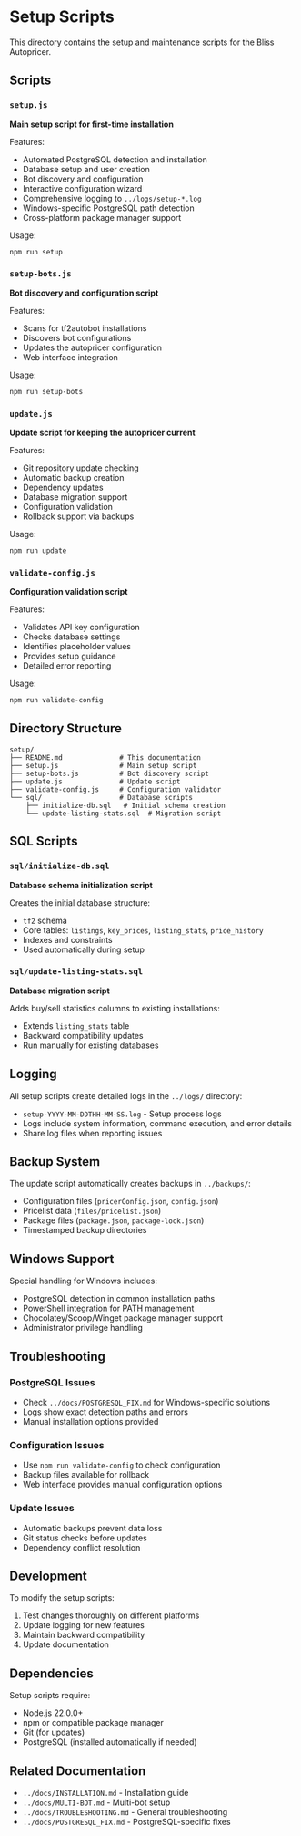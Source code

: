 # Setup Scripts

This directory contains the setup and maintenance scripts for the Bliss Autopricer.

## Scripts

### `setup.js`

**Main setup script for first-time installation**

Features:

- Automated PostgreSQL detection and installation
- Database setup and user creation
- Bot discovery and configuration
- Interactive configuration wizard
- Comprehensive logging to `../logs/setup-*.log`
- Windows-specific PostgreSQL path detection
- Cross-platform package manager support

Usage:

```bash
npm run setup
```

### `setup-bots.js`

**Bot discovery and configuration script**

Features:

- Scans for tf2autobot installations
- Discovers bot configurations
- Updates the autopricer configuration
- Web interface integration

Usage:

```bash
npm run setup-bots
```

### `update.js`

**Update script for keeping the autopricer current**

Features:

- Git repository update checking
- Automatic backup creation
- Dependency updates
- Database migration support
- Configuration validation
- Rollback support via backups

Usage:

```bash
npm run update
```

### `validate-config.js`

**Configuration validation script**

Features:

- Validates API key configuration
- Checks database settings
- Identifies placeholder values
- Provides setup guidance
- Detailed error reporting

Usage:

```bash
npm run validate-config
```

## Directory Structure

```
setup/
├── README.md              # This documentation
├── setup.js               # Main setup script
├── setup-bots.js          # Bot discovery script
├── update.js              # Update script
├── validate-config.js     # Configuration validator
└── sql/                   # Database scripts
    ├── initialize-db.sql   # Initial schema creation
    └── update-listing-stats.sql  # Migration script
```

## SQL Scripts

### `sql/initialize-db.sql`

**Database schema initialization script**

Creates the initial database structure:

- `tf2` schema
- Core tables: `listings`, `key_prices`, `listing_stats`, `price_history`
- Indexes and constraints
- Used automatically during setup

### `sql/update-listing-stats.sql`

**Database migration script**

Adds buy/sell statistics columns to existing installations:

- Extends `listing_stats` table
- Backward compatibility updates
- Run manually for existing databases

## Logging

All setup scripts create detailed logs in the `../logs/` directory:

- `setup-YYYY-MM-DDTHH-MM-SS.log` - Setup process logs
- Logs include system information, command execution, and error details
- Share log files when reporting issues

## Backup System

The update script automatically creates backups in `../backups/`:

- Configuration files (`pricerConfig.json`, `config.json`)
- Pricelist data (`files/pricelist.json`)
- Package files (`package.json`, `package-lock.json`)
- Timestamped backup directories

## Windows Support

Special handling for Windows includes:

- PostgreSQL detection in common installation paths
- PowerShell integration for PATH management
- Chocolatey/Scoop/Winget package manager support
- Administrator privilege handling

## Troubleshooting

### PostgreSQL Issues

- Check `../docs/POSTGRESQL_FIX.md` for Windows-specific solutions
- Logs show exact detection paths and errors
- Manual installation options provided

### Configuration Issues

- Use `npm run validate-config` to check configuration
- Backup files available for rollback
- Web interface provides manual configuration options

### Update Issues

- Automatic backups prevent data loss
- Git status checks before updates
- Dependency conflict resolution

## Development

To modify the setup scripts:

1. Test changes thoroughly on different platforms
2. Update logging for new features
3. Maintain backward compatibility
4. Update documentation

## Dependencies

Setup scripts require:

- Node.js 22.0.0+
- npm or compatible package manager
- Git (for updates)
- PostgreSQL (installed automatically if needed)

## Related Documentation

- `../docs/INSTALLATION.md` - Installation guide
- `../docs/MULTI-BOT.md` - Multi-bot setup
- `../docs/TROUBLESHOOTING.md` - General troubleshooting
- `../docs/POSTGRESQL_FIX.md` - PostgreSQL-specific fixes
